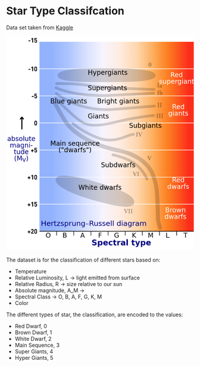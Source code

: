# Star Type Classifcation

Data set taken from [Kaggle](https://www.kaggle.com/brsdincer/star-type-classification)

![Classification of different stars](types.png)

The dataset is for the classification of different stars based on: 
* Temperature
* Relative Luminosity, L -> light emitted from surface
* Relative Radius, R -> size relative to our sun
* Absolute magnitude, A_M -> 
* Spectral Class -> O, B, A, F, G, K, M
* Color

The different types of star, the classification, are encoded to the values:
* Red Dwarf, 0
* Brown Dwarf, 1
* White Dwarf, 2
* Main Sequence, 3
* Super Giants, 4
* Hyper Giants, 5
